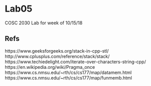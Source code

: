 # Lab05
COSC 2030 Lab for week of 10/15/18

<h2>Refs</h2>
https://www.geeksforgeeks.org/stack-in-cpp-stl/
<br>
http://www.cplusplus.com/reference/stack/stack/
<br>
https://www.techiedelight.com/iterate-over-characters-string-cpp/
<br>
https://en.wikipedia.org/wiki/Pragma_once
<br>
https://www.cs.nmsu.edu/~rth/cs/cs177/map/datamem.html
<br>
https://www.cs.nmsu.edu/~rth/cs/cs177/map/funmemb.html
